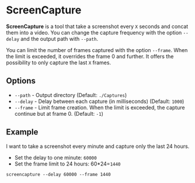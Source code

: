 # ScreenCapture

**ScreenCapture** is a tool that take a screenshot every `X` seconds and concat them into a video. You can change the capture frequency with the option `--delay` and the output path with `--path`.

You can limit the number of frames captured with the option `--frame`. When the limit is exceeded, it overrides the frame 0 and further. It offers the possibility to only capture the last `X` frames.

## Options

* `--path` - Output directory (Default: `./Captures`)
* `--delay` - Delay between each capture (in milliseconds) (Default: `1000`)
* `--frame` - Limit frame creation. When the limit is exceeded, the capture continue but at frame 0. (Default: `-1`)
<!-- * `--filename` - Frame file name (Default: `capture_#.jpg`) -->

## Example

I want to take a screenshot every minute and capture only the last 24 hours.

- Set the delay to one minute: `60000`
- Set the frame limit to 24 hours: 60*24=`1440`

`screencapture --delay 60000 --frame 1440`